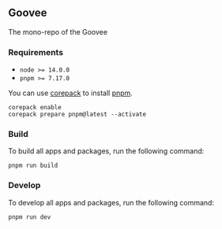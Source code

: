 ## Goovee

The mono-repo of the Goovee

### Requirements

- `node >= 14.0.0`
- `pnpm >= 7.17.0`

You can use [corepack](https://nodejs.org/api/corepack.html) to install [pnpm](https://pnpm.io/installation).

```
corepack enable
corepack prepare pnpm@latest --activate
```

### Build

To build all apps and packages, run the following command:

```
pnpm run build
```

### Develop

To develop all apps and packages, run the following command:

```
pnpm run dev
```
